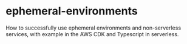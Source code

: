 # ephemeral-environments
How to successfully use ephemeral environments and non-serverless services, with example in the AWS CDK and Typescript in serverless.
